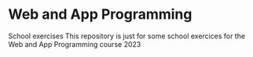 # Web and App Programming
 School exercises
This repository is just for some school exercices for the Web and App Programming course 2023